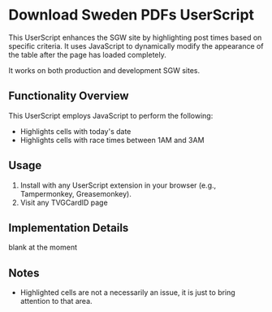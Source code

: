 # Download Sweden PDFs UserScript

This UserScript enhances the SGW site by highlighting post times based on specific criteria. It uses JavaScript to dynamically modify the appearance of the table after the page has loaded completely.

It works on both production and development SGW sites.


## Functionality Overview

This UserScript employs JavaScript to perform the following:

- Highlights cells with today's date
- Highlights cells with race times between 1AM and 3AM


## Usage

1. Install with any UserScript extension in your browser (e.g., Tampermonkey, Greasemonkey).
2. Visit any TVGCardID page

## Implementation Details

blank at the moment

## Notes

- Highlighted cells are not a necessarily an issue, it is just to bring attention to that area.
